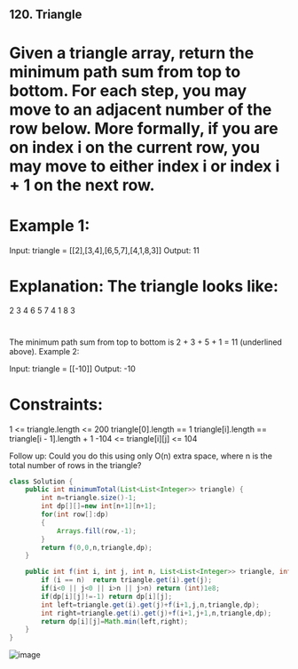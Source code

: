 ## 120. Triangle

# Given a triangle array, return the minimum path sum from top to bottom. For each step, you may move to an adjacent number of the row below. More formally, if you are on index i on the current row, you may move to either index i or index i + 1 on the next row.

# Example 1:

Input: triangle = [[2],[3,4],[6,5,7],[4,1,8,3]]
Output: 11
# Explanation: The triangle looks like:
   2
  3 4
 6 5 7
4 1 8 3
# 
The minimum path sum from top to bottom is 2 + 3 + 5 + 1 = 11 (underlined above).
Example 2:

Input: triangle = [[-10]]
Output: -10

# Constraints:

1 <= triangle.length <= 200
triangle[0].length == 1
triangle[i].length == triangle[i - 1].length + 1
-104 <= triangle[i][j] <= 104
 

Follow up: Could you do this using only O(n) extra space, where n is the total number of rows in the triangle?


``` java
class Solution {
    public int minimumTotal(List<List<Integer>> triangle) {
        int n=triangle.size()-1;
        int dp[][]=new int[n+1][n+1];
        for(int row[]:dp)
        {
            Arrays.fill(row,-1);
        }
        return f(0,0,n,triangle,dp);
    }

    public int f(int i, int j, int n, List<List<Integer>> triangle, int dp[][]) {
        if (i == n)  return triangle.get(i).get(j);
        if(i<0 || j<0 || i>n || j>n) return (int)1e8;
        if(dp[i][j]!=-1) return dp[i][j];
        int left=triangle.get(i).get(j)+f(i+1,j,n,triangle,dp);
        int right=triangle.get(i).get(j)+f(i+1,j+1,n,triangle,dp);
        return dp[i][j]=Math.min(left,right);
    }
}
```

![image](https://github.com/user-attachments/assets/7c040d99-0c08-4a35-89f4-747baab8bc01)

